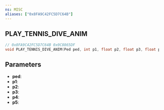 ```yaml
---
ns: MISC
aliases: ["0x8FA9C42FC5D7C64B"]
---
```

## PLAY_TENNIS_DIVE_ANIM

```c
// 0x8FA9C42FC5D7C64B 0x0C8865DF
void PLAY_TENNIS_DIVE_ANIM(Ped ped, int p1, float p2, float p3, float p4, BOOL p5);
```

## Parameters
* **ped**:
* **p1**:
* **p2**:
* **p3**:
* **p4**:
* **p5**:

